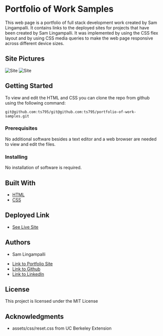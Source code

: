# Portfolio of Work Samples
This web page is a portfolio of full stack development work created by Sam Lingampalli. It contains links to the deployed sites for projects that have been created by Sam Lingampalli. It was implemented by using the CSS flex layout and by using CSS media queries to make the web page responsive across different device sizes.

## Site Pictures
![Site](./assets/images/site_small_screen_device.png)
![Site](./assets/images/site_large_screen_device.png)

## Getting Started

To view and edit the HTML and CSS you can clone the repo from github using the following command:

```
git@github.com:ts795/git@github.com:ts795/portfolio-of-work-samples.git
```

### Prerequisites
No additional software besides a text editor and a web browser are needed to view and edit the files.


### Installing
No installation of software is required.


## Built With

* [HTML](https://developer.mozilla.org/en-US/docs/Web/HTML)
* [CSS](https://developer.mozilla.org/en-US/docs/Web/CSS)

## Deployed Link

* [See Live Site](https://ts795.github.io/portfolio-of-work-samples/)


## Authors

* Sam Lingampalli

- [Link to Portfolio Site](https://ts795.github.io/portfolio-of-work-samples/)
- [Link to Github](https://github.com/ts795)
- [Link to LinkedIn](https://www.linkedin.com/in/sam-l-3b3838132/)


## License

This project is licensed under the MIT License


## Acknowledgments

* assets/css/reset.css from UC Berkeley Extension